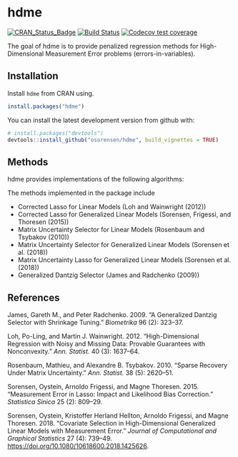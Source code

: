 
<!-- README.md is generated from README.Rmd. Please edit that file -->

# hdme

<!-- badges: start -->

[![CRAN\_Status\_Badge](http://www.r-pkg.org/badges/version/hdme)](https://cran.r-project.org/package=hdme)
[![Build
Status](https://travis-ci.org/osorensen/hdme.svg?branch=master)](https://travis-ci.org/osorensen/hdme)
[![Codecov test
coverage](https://codecov.io/gh/osorensen/hdme/branch/master/graph/badge.svg)](https://codecov.io/gh/osorensen/hdme?branch=master)
<!-- badges: end -->

The goal of hdme is to provide penalized regression methods for
High-Dimensional Measurement Error problems (errors-in-variables).

## Installation

Install `hdme` from CRAN using.

``` r
install.packages("hdme")
```

You can install the latest development version from github with:

``` r
# install.packages("devtools")
devtools::install_github("osorensen/hdme", build_vignettes = TRUE)
```

## Methods

hdme provides implementations of the following algorithms:

The methods implemented in the package include

  - Corrected Lasso for Linear Models (Loh and Wainwright (2012))
  - Corrected Lasso for Generalized Linear Models (Sorensen, Frigessi,
    and Thoresen (2015))
  - Matrix Uncertainty Selector for Linear Models (Rosenbaum and
    Tsybakov (2010))
  - Matrix Uncertainty Selector for Generalized Linear Models (Sorensen
    et al. (2018))
  - Matrix Uncertainty Lasso for Generalized Linear Models (Sorensen et
    al. (2018))
  - Generalized Dantzig Selector (James and Radchenko (2009))

## References

<div id="refs" class="references">

<div id="ref-james2009">

James, Gareth M., and Peter Radchenko. 2009. “A Generalized Dantzig
Selector with Shrinkage Tuning.” *Biometrika* 96 (2): 323–37.

</div>

<div id="ref-loh2012">

Loh, Po-Ling, and Martin J. Wainwright. 2012. “High-Dimensional
Regression with Noisy and Missing Data: Provable Guarantees with
Nonconvexity.” *Ann. Statist.* 40 (3): 1637–64.

</div>

<div id="ref-rosenbaum2010">

Rosenbaum, Mathieu, and Alexandre B. Tsybakov. 2010. “Sparse Recovery
Under Matrix Uncertainty.” *Ann. Statist.* 38 (5): 2620–51.

</div>

<div id="ref-sorensen2015">

Sorensen, Oystein, Arnoldo Frigessi, and Magne Thoresen. 2015.
“Measurement Error in Lasso: Impact and Likelihood Bias Correction.”
*Statistica Sinica* 25 (2): 809–29.

</div>

<div id="ref-sorensen2018">

Sorensen, Oystein, Kristoffer Herland Hellton, Arnoldo Frigessi, and
Magne Thoresen. 2018. “Covariate Selection in High-Dimensional
Generalized Linear Models with Measurement Error.” *Journal of
Computational and Graphical Statistics* 27 (4): 739–49.
<https://doi.org/10.1080/10618600.2018.1425626>.

</div>

</div>

